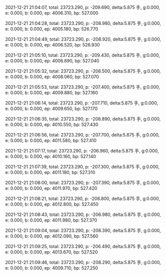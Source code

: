 2021-12-21 21:04:07, total: 23723.290, p: -209.690, delta:5.875 手, g:0.000, e: 0.000, b: 0.000, ep: 4006.310, bp: 527.000

2021-12-21 21:04:28, total: 23723.290, p: -208.980, delta:5.875 手, g:0.000, e: 0.000, b: 0.000, ep: 4005.180, bp: 526.770

2021-12-21 21:04:49, total: 23723.290, p: -208.920, delta:5.875 手, g:0.000, e: 0.000, b: 0.000, ep: 4006.520, bp: 526.930

2021-12-21 21:05:10, total: 23723.290, p: -209.430, delta:5.875 手, g:0.000, e: 0.000, b: 0.000, ep: 4006.890, bp: 527.040

2021-12-21 21:05:32, total: 23723.290, p: -208.500, delta:5.875 手, g:0.000, e: 0.000, b: 0.000, ep: 4008.060, bp: 527.070

2021-12-21 21:05:53, total: 23723.290, p: -207.400, delta:5.875 手, g:0.000, e: 0.000, b: 0.000, ep: 4009.880, bp: 527.160

2021-12-21 21:06:14, total: 23723.290, p: -207.710, delta:5.875 手, g:0.000, e: 0.000, b: 0.000, ep: 4009.650, bp: 527.170

2021-12-21 21:06:35, total: 23723.290, p: -208.890, delta:5.875 手, g:0.000, e: 0.000, b: 0.000, ep: 4010.550, bp: 527.430

2021-12-21 21:06:56, total: 23723.290, p: -207.700, delta:5.875 手, g:0.000, e: 0.000, b: 0.000, ep: 4011.580, bp: 527.410

2021-12-21 21:07:17, total: 23723.290, p: -206.960, delta:5.875 手, g:0.000, e: 0.000, b: 0.000, ep: 4010.160, bp: 527.140

2021-12-21 21:07:39, total: 23723.290, p: -207.300, delta:5.875 手, g:0.000, e: 0.000, b: 0.000, ep: 4011.180, bp: 527.310

2021-12-21 21:08:00, total: 23723.290, p: -207.390, delta:5.875 手, g:0.000, e: 0.000, b: 0.000, ep: 4011.970, bp: 527.420

2021-12-21 21:08:21, total: 23723.290, p: -206.800, delta:5.875 手, g:0.000, e: 0.000, b: 0.000, ep: 4012.800, bp: 527.450

2021-12-21 21:08:43, total: 23723.290, p: -206.980, delta:5.875 手, g:0.000, e: 0.000, b: 0.000, ep: 4011.980, bp: 527.370

2021-12-21 21:09:04, total: 23723.290, p: -208.390, delta:5.875 手, g:0.000, e: 0.000, b: 0.000, ep: 4012.090, bp: 527.560

2021-12-21 21:09:25, total: 23723.290, p: -206.490, delta:5.875 手, g:0.000, e: 0.000, b: 0.000, ep: 4013.670, bp: 527.520

2021-12-21 21:09:46, total: 23723.290, p: -208.290, delta:5.875 手, g:0.000, e: 0.000, b: 0.000, ep: 4009.710, bp: 527.250